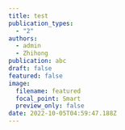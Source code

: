 ```yaml
---
title: test
publication_types:
  - "2"
authors:
  - admin
  - Zhihong
publication: abc
draft: false
featured: false
image:
  filename: featured
  focal_point: Smart
  preview_only: false
date: 2022-10-05T04:59:47.188Z
---
```

